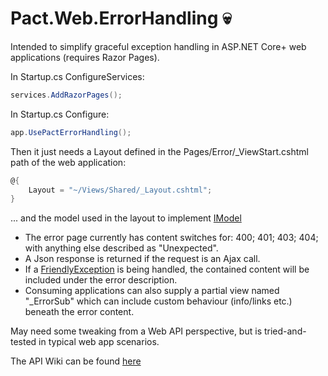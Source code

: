 # Pact.Web.ErrorHandling 💀
Intended to simplify graceful exception handling in ASP.NET Core+ web applications (requires Razor Pages).

In Startup.cs ConfigureServices:
```c#
services.AddRazorPages();
```

In Startup.cs Configure:
```c#
app.UsePactErrorHandling();
```

Then it just needs a Layout defined in the Pages/Error/_ViewStart.cshtml path of the web application:
```c#
@{
    Layout = "~/Views/Shared/_Layout.cshtml";
}
```

... and the model used in the layout to implement [IModel](../Pact.Web/Interfaces/IModel.cs)

* The error page currently has content switches for: 400; 401; 403; 404; with anything else described as "Unexpected".
* A Json response is returned if the request is an Ajax call.
* If a [FriendlyException](../Pact.Core/FriendlyException.cs) is being handled, the contained content will be included under the error description.
* Consuming applications can also supply a partial view named "_ErrorSub" which can include custom behaviour (info/links etc.) beneath the error content.

May need some tweaking from a Web API perspective, but is tried-and-tested in typical web app scenarios.

The API Wiki can be found [here](https://github.com/assureddt/pact/wiki/Pact-Web-ErrorHandling-Index)
